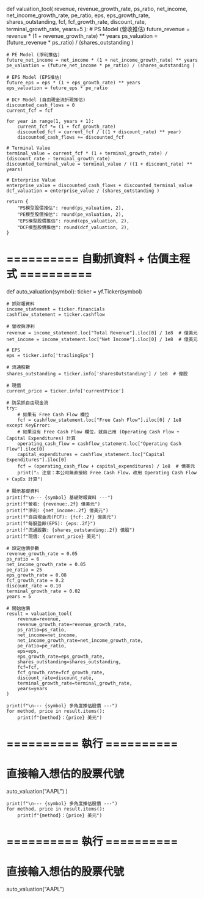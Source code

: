 def valuation_tool(
    revenue, revenue_growth_rate, ps_ratio,
    net_income, net_income_growth_rate, pe_ratio,
    eps, eps_growth_rate,
    shares_outstanding,
    fcf, fcf_growth_rate, discount_rate, terminal_growth_rate,
    years=5
):
    # PS Model (營收推估)
    future_revenue = revenue * (1 + revenue_growth_rate) ** years
    ps_valuation = (future_revenue * ps_ratio) / (shares_outstanding )

    # PE Model (淨利推估)
    future_net_income = net_income * (1 + net_income_growth_rate) ** years
    pe_valuation = (future_net_income * pe_ratio) / (shares_outstanding )

    # EPS Model (EPS推估)
    future_eps = eps * (1 + eps_growth_rate) ** years
    eps_valuation = future_eps * pe_ratio

    # DCF Model (自由現金流折現推估)
    discounted_cash_flows = 0
    current_fcf = fcf

    for year in range(1, years + 1):
        current_fcf *= (1 + fcf_growth_rate)
        discounted_fcf = current_fcf / ((1 + discount_rate) ** year)
        discounted_cash_flows += discounted_fcf

    # Terminal Value
    terminal_value = current_fcf * (1 + terminal_growth_rate) / (discount_rate - terminal_growth_rate)
    discounted_terminal_value = terminal_value / ((1 + discount_rate) ** years)

    # Enterprise Value
    enterprise_value = discounted_cash_flows + discounted_terminal_value
    dcf_valuation = enterprise_value / (shares_outstanding )

    return {
        "PS模型股價推估": round(ps_valuation, 2),
        "PE模型股價推估": round(pe_valuation, 2),
        "EPS模型股價推估": round(eps_valuation, 2),
        "DCF模型股價推估": round(dcf_valuation, 2),
    }

# ========== 自動抓資料 + 估價主程式 ==========

def auto_valuation(symbol):
    ticker = yf.Ticker(symbol)

    # 抓財報資料
    income_statement = ticker.financials
    cashflow_statement = ticker.cashflow

    # 營收與淨利
    revenue = income_statement.loc["Total Revenue"].iloc[0] / 1e8  # 億美元
    net_income = income_statement.loc["Net Income"].iloc[0] / 1e8  # 億美元

    # EPS
    eps = ticker.info['trailingEps']

    # 流通股數
    shares_outstanding = ticker.info['sharesOutstanding'] / 1e8  # 億股

    # 現價
    current_price = ticker.info['currentPrice']

    # 防呆抓自由現金流
    try:
        # 如果有 Free Cash Flow 欄位
        fcf = cashflow_statement.loc["Free Cash Flow"].iloc[0] / 1e8
    except KeyError:
        # 如果沒有 Free Cash Flow 欄位，就自己用 (Operating Cash Flow + Capital Expenditures) 計算
        operating_cash_flow = cashflow_statement.loc["Operating Cash Flow"].iloc[0]
        capital_expenditures = cashflow_statement.loc["Capital Expenditures"].iloc[0]
        fcf = (operating_cash_flow + capital_expenditures) / 1e8  # 億美元
        print("⚠️ 注意：本公司無直接給 Free Cash Flow，改用 Operating Cash Flow + CapEx 計算")

    # 顯示基礎資料
    print(f"\n--- {symbol} 基礎財報資料 ---")
    print(f"營收: {revenue:.2f} 億美元")
    print(f"淨利: {net_income:.2f} 億美元")
    print(f"自由現金流(FCF): {fcf:.2f} 億美元")
    print(f"每股盈餘(EPS): {eps:.2f}")
    print(f"流通股數: {shares_outstanding:.2f} 億股")
    print(f"現價: {current_price} 美元")

    # 設定估價參數
    revenue_growth_rate = 0.05
    ps_ratio = 6
    net_income_growth_rate = 0.05
    pe_ratio = 25
    eps_growth_rate = 0.08
    fcf_growth_rate = 0.2
    discount_rate = 0.10
    terminal_growth_rate = 0.02
    years = 5

    # 開始估價
    result = valuation_tool(
        revenue=revenue,
        revenue_growth_rate=revenue_growth_rate,
        ps_ratio=ps_ratio,
        net_income=net_income,
        net_income_growth_rate=net_income_growth_rate,
        pe_ratio=pe_ratio,
        eps=eps,
        eps_growth_rate=eps_growth_rate,
        shares_outstanding=shares_outstanding,
        fcf=fcf,
        fcf_growth_rate=fcf_growth_rate,
        discount_rate=discount_rate,
        terminal_growth_rate=terminal_growth_rate,
        years=years
    )

    print(f"\n--- {symbol} 多角度推估股價 ---")
    for method, price in result.items():
        print(f"{method}：{price} 美元")

# ========== 執行 ==========

# 直接輸入想估的股票代號
auto_valuation("AAPL")
    )

    print(f"\n--- {symbol} 多角度推估股價 ---")
    for method, price in result.items():
        print(f"{method}：{price} 美元")

# ========== 執行 ==========

# 直接輸入想估的股票代號
auto_valuation("AAPL")
